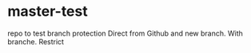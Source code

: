 # master-test
repo to test branch protection
Direct from Github and new branch.
With branche.
Restrict